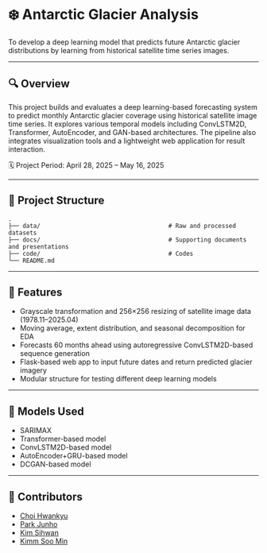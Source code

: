 # ❄️ Antarctic Glacier Analysis

To develop a deep learning model that predicts future Antarctic glacier distributions by learning from historical satellite time series images.

---

## 🔍 Overview

This project builds and evaluates a deep learning-based forecasting system to predict monthly Antarctic glacier coverage using historical satellite image time series.
It explores various temporal models including ConvLSTM2D, Transformer, AutoEncoder, and GAN-based architectures. The pipeline also integrates visualization tools and a lightweight web application for result interaction.

🗓️ Project Period: April 28, 2025 – May 16, 2025

---

## 📂 Project Structure
```
.
├── data/                                    # Raw and processed datasets
├── docs/                                    # Supporting documents and presentations
├── code/                                    # Codes
└── README.md
```

---

## 🚀 Features

- Grayscale transformation and 256×256 resizing of satellite image data (1978.11–2025.04)
- Moving average, extent distribution, and seasonal decomposition for EDA
- Forecasts 60 months ahead using autoregressive ConvLSTM2D-based sequence generation
- Flask-based web app to input future dates and return predicted glacier imagery
- Modular structure for testing different deep learning models

---

## 🧪 Models Used
- SARIMAX
- Transformer-based model
- ConvLSTM2D-based model
- AutoEncoder+GRU-based model
- DCGAN-based model

---

## 👥 Contributors

- [Choi Hwankyu]()
- [Park Junho](https://github.com/Moulru)
- [Kim Sihwan]()
- [Kimm Soo Min](https://github.com/somnio-kimm)

